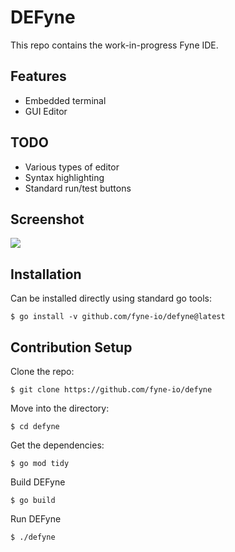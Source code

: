 # DEFyne

This repo contains the work-in-progress Fyne IDE.

## Features

* Embedded terminal
* GUI Editor

## TODO

* Various types of editor
* Syntax highlighting
* Standard run/test buttons

## Screenshot

![](img/screenshot.png)

## Installation

Can be installed directly using standard go tools:

	$ go install -v github.com/fyne-io/defyne@latest


## Contribution Setup

Clone the repo:

	$ git clone https://github.com/fyne-io/defyne

Move into the directory:

	$ cd defyne

Get the dependencies:

	$ go mod tidy

Build DEFyne

	$ go build

Run DEFyne

	$ ./defyne
